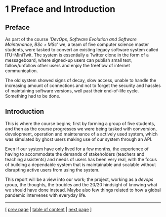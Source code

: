 # 1 Preface and Introduction

## Preface
As part of the course *'DevOps, Software Evolution and Software Maintenance, BSc + MSc'* we, a team of five computer science master students, were tasked to convert an existing legacy software system called ITU-MiniTwit. The system is essentially a Twitter clone in the form of a messageboard, where signed-up users can publish small text, follow/unfollow other users and enjoy the freeflow of internet communication.

The old system showed signs of decay, slow access, unable to handle the increasing amount of connections and not to forget the security and hassles of maintaining software versions, well past their end-of-life cycle. Something had to be done.

## Introduction
This is where the course begins; first by forming a group of five students, and then as the course progresses we were being tasked with conversion, development, operation and maintenance of a actively used system, which was simulated by ghost users making use of our system through an API.

Even if our system have only lived for a few months, the experience of having to accommodate the demands of stakeholders (teachers and teaching assistents) and needs of users has been very real, with the focus of building a dependable system that is maintainable and scalable without disrupting active users from using the system.

This report will be a view into our work; the project, working as a *devops* group, the thoughts, the troubles and the 20/20 hindsight of knowing what we should have done instead. Maybe also few things related to how a global pandemic intervenes with everyday life.

---
[ [prev page](../table_of_content.md) | [table of content](../table_of_content.md) | [next page](../chapters/200_systems_perspective.md) ]
